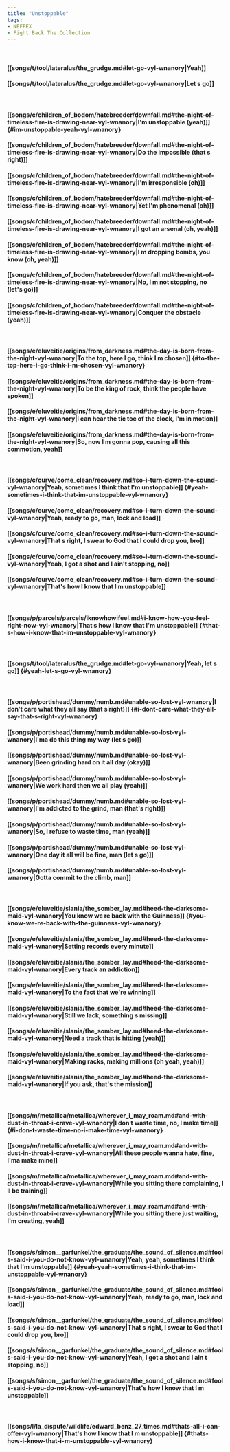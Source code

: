 ```yaml
---
title: "Unstoppable"
tags:
- NEFFEX
- Fight Back The Collection
---
```

&nbsp;
#### [[songs/t/tool/lateralus/the_grudge.md#let-go-vyl-wnanory|Yeah]]
#### [[songs/t/tool/lateralus/the_grudge.md#let-go-vyl-wnanory|Let s go]]
&nbsp;
#### [[songs/c/children_of_bodom/hatebreeder/downfall.md#the-night-of-timeless-fire-is-drawing-near-vyl-wnanory|I'm unstoppable (yeah)]] {#im-unstoppable-yeah-vyl-wnanory}
#### [[songs/c/children_of_bodom/hatebreeder/downfall.md#the-night-of-timeless-fire-is-drawing-near-vyl-wnanory|Do the impossible (that s right)]]
#### [[songs/c/children_of_bodom/hatebreeder/downfall.md#the-night-of-timeless-fire-is-drawing-near-vyl-wnanory|I'm irresponsible (oh)]]
#### [[songs/c/children_of_bodom/hatebreeder/downfall.md#the-night-of-timeless-fire-is-drawing-near-vyl-wnanory|Yet I'm phenomenal (oh)]]
#### [[songs/c/children_of_bodom/hatebreeder/downfall.md#the-night-of-timeless-fire-is-drawing-near-vyl-wnanory|I got an arsenal (oh, yeah)]]
#### [[songs/c/children_of_bodom/hatebreeder/downfall.md#the-night-of-timeless-fire-is-drawing-near-vyl-wnanory|I m dropping bombs, you know (oh, yeah)]]
#### [[songs/c/children_of_bodom/hatebreeder/downfall.md#the-night-of-timeless-fire-is-drawing-near-vyl-wnanory|No, I m not stopping, no (let's go)]]
#### [[songs/c/children_of_bodom/hatebreeder/downfall.md#the-night-of-timeless-fire-is-drawing-near-vyl-wnanory|Conquer the obstacle (yeah)]]
&nbsp;
#### [[songs/e/eluveitie/origins/from_darkness.md#the-day-is-born-from-the-night-vyl-wnanory|To the top, here I go, think I m chosen]] {#to-the-top-here-i-go-think-i-m-chosen-vyl-wnanory}
#### [[songs/e/eluveitie/origins/from_darkness.md#the-day-is-born-from-the-night-vyl-wnanory|To be the king of rock, think the people have spoken]]
#### [[songs/e/eluveitie/origins/from_darkness.md#the-day-is-born-from-the-night-vyl-wnanory|I can hear the tic toc of the clock, I'm in motion]]
#### [[songs/e/eluveitie/origins/from_darkness.md#the-day-is-born-from-the-night-vyl-wnanory|So, now I m gonna pop, causing all this commotion, yeah]]
&nbsp;
#### [[songs/c/curve/come_clean/recovery.md#so-i-turn-down-the-sound-vyl-wnanory|Yeah, sometimes I think that I'm unstoppable]] {#yeah-sometimes-i-think-that-im-unstoppable-vyl-wnanory}
#### [[songs/c/curve/come_clean/recovery.md#so-i-turn-down-the-sound-vyl-wnanory|Yeah, ready to go, man, lock and load]]
#### [[songs/c/curve/come_clean/recovery.md#so-i-turn-down-the-sound-vyl-wnanory|That s right, I swear to God that I could drop you, bro]]
#### [[songs/c/curve/come_clean/recovery.md#so-i-turn-down-the-sound-vyl-wnanory|Yeah, I got a shot and I ain't stopping, no]]
#### [[songs/c/curve/come_clean/recovery.md#so-i-turn-down-the-sound-vyl-wnanory|That's how I know that I m unstoppable]]
&nbsp;
#### [[songs/p/parcels/parcels/iknowhowifeel.md#i-know-how-you-feel-right-now-vyl-wnanory|That s how I know that I'm unstoppable]] {#that-s-how-i-know-that-im-unstoppable-vyl-wnanory}
&nbsp;
#### [[songs/t/tool/lateralus/the_grudge.md#let-go-vyl-wnanory|Yeah, let s go]] {#yeah-let-s-go-vyl-wnanory}
&nbsp;
#### [[songs/p/portishead/dummy/numb.md#unable-so-lost-vyl-wnanory|I don't care what they all say (that s right)]] {#i-dont-care-what-they-all-say-that-s-right-vyl-wnanory}
#### [[songs/p/portishead/dummy/numb.md#unable-so-lost-vyl-wnanory|I'ma do this thing my way (let s go)]]
#### [[songs/p/portishead/dummy/numb.md#unable-so-lost-vyl-wnanory|Been grinding hard on it all day (okay)]]
#### [[songs/p/portishead/dummy/numb.md#unable-so-lost-vyl-wnanory|We work hard then we all play (yeah)]]
#### [[songs/p/portishead/dummy/numb.md#unable-so-lost-vyl-wnanory|I'm addicted to the grind, man (that's right)]]
#### [[songs/p/portishead/dummy/numb.md#unable-so-lost-vyl-wnanory|So, I refuse to waste time, man (yeah)]]
#### [[songs/p/portishead/dummy/numb.md#unable-so-lost-vyl-wnanory|One day it all will be fine, man (let s go)]]
#### [[songs/p/portishead/dummy/numb.md#unable-so-lost-vyl-wnanory|Gotta commit to the climb, man]]
&nbsp;
#### [[songs/e/eluveitie/slania/the_somber_lay.md#heed-the-darksome-maid-vyl-wnanory|You know we re back with the Guinness]] {#you-know-we-re-back-with-the-guinness-vyl-wnanory}
#### [[songs/e/eluveitie/slania/the_somber_lay.md#heed-the-darksome-maid-vyl-wnanory|Setting records every minute]]
#### [[songs/e/eluveitie/slania/the_somber_lay.md#heed-the-darksome-maid-vyl-wnanory|Every track an addiction]]
#### [[songs/e/eluveitie/slania/the_somber_lay.md#heed-the-darksome-maid-vyl-wnanory|To the fact that we're winning]]
#### [[songs/e/eluveitie/slania/the_somber_lay.md#heed-the-darksome-maid-vyl-wnanory|Still we lack, something s missing]]
#### [[songs/e/eluveitie/slania/the_somber_lay.md#heed-the-darksome-maid-vyl-wnanory|Need a track that is hitting (yeah)]]
#### [[songs/e/eluveitie/slania/the_somber_lay.md#heed-the-darksome-maid-vyl-wnanory|Making racks, making millions (oh yeah, yeah)]]
#### [[songs/e/eluveitie/slania/the_somber_lay.md#heed-the-darksome-maid-vyl-wnanory|If you ask, that's the mission]]
&nbsp;
#### [[songs/m/metallica/metallica/wherever_i_may_roam.md#and-with-dust-in-throat-i-crave-vyl-wnanory|I don t waste time, no, I make time]] {#i-don-t-waste-time-no-i-make-time-vyl-wnanory}
#### [[songs/m/metallica/metallica/wherever_i_may_roam.md#and-with-dust-in-throat-i-crave-vyl-wnanory|All these people wanna hate, fine, I'ma make mine]]
#### [[songs/m/metallica/metallica/wherever_i_may_roam.md#and-with-dust-in-throat-i-crave-vyl-wnanory|While you sitting there complaining, I ll be training]]
#### [[songs/m/metallica/metallica/wherever_i_may_roam.md#and-with-dust-in-throat-i-crave-vyl-wnanory|While you sitting there just waiting, I'm creating, yeah]]
&nbsp;
#### [[songs/s/simon__garfunkel/the_graduate/the_sound_of_silence.md#fools-said-i-you-do-not-know-vyl-wnanory|Yeah, yeah, sometimes I think that I'm unstoppable]] {#yeah-yeah-sometimes-i-think-that-im-unstoppable-vyl-wnanory}
#### [[songs/s/simon__garfunkel/the_graduate/the_sound_of_silence.md#fools-said-i-you-do-not-know-vyl-wnanory|Yeah, ready to go, man, lock and load]]
#### [[songs/s/simon__garfunkel/the_graduate/the_sound_of_silence.md#fools-said-i-you-do-not-know-vyl-wnanory|That s right, I swear to God that I could drop you, bro]]
#### [[songs/s/simon__garfunkel/the_graduate/the_sound_of_silence.md#fools-said-i-you-do-not-know-vyl-wnanory|Yeah, I got a shot and I ain t stopping, no]]
#### [[songs/s/simon__garfunkel/the_graduate/the_sound_of_silence.md#fools-said-i-you-do-not-know-vyl-wnanory|That's how I know that I m unstoppable]]
&nbsp;
#### [[songs/l/la_dispute/wildlife/edward_benz_27_times.md#thats-all-i-can-offer-vyl-wnanory|That's how I know that I m unstoppable]] {#thats-how-i-know-that-i-m-unstoppable-vyl-wnanory}
